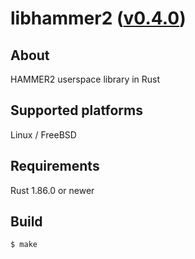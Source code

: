libhammer2 ([v0.4.0](https://github.com/kusumi/libhammer2/releases/tag/v0.4.0))
========

## About

HAMMER2 userspace library in Rust

## Supported platforms

Linux / FreeBSD

## Requirements

Rust 1.86.0 or newer

## Build

    $ make
